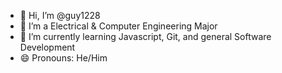 - 👋 Hi, I’m @guy1228
- 👀 I’m a Electrical & Computer Engineering Major
- 🌱 I’m currently learning Javascript, Git, and general Software Development
- 😄 Pronouns: He/Him


<!---
guy1228/guy1228 is a ✨ special ✨ repository because its `README.md` (this file) appears on your GitHub profile.
You can click the Preview link to take a look at your changes.
--->
